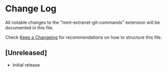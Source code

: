 # Change Log

All notable changes to the "mmt-extranet-git-commands" extension will be documented in this file.

Check [Keep a Changelog](http://keepachangelog.com/) for recommendations on how to structure this file.

## [Unreleased]

- Initial release